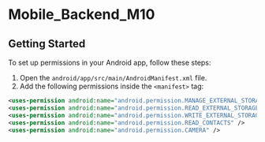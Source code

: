 # Mobile_Backend_M10

## Getting Started

To set up permissions in your Android app, follow these steps:

1. Open the `android/app/src/main/AndroidManifest.xml` file.
2. Add the following permissions inside the `<manifest>` tag:

```xml
<uses-permission android:name="android.permission.MANAGE_EXTERNAL_STORAGE" />
<uses-permission android:name="android.permission.READ_EXTERNAL_STORAGE" />
<uses-permission android:name="android.permission.WRITE_EXTERNAL_STORAGE" />
<uses-permission android:name="android.permission.READ_CONTACTS" />
<uses-permission android:name="android.permission.CAMERA" />
